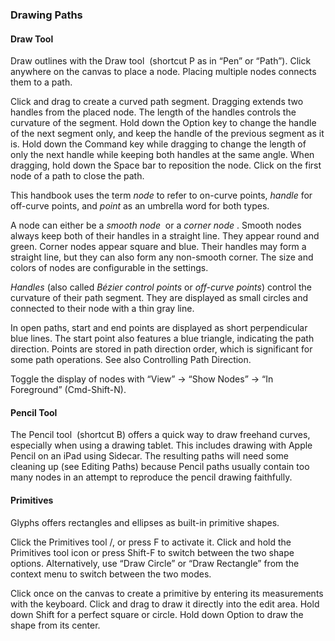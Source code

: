 ### Drawing Paths

#### Draw Tool

Draw outlines with the Draw tool  (shortcut P as in “Pen” or “Path”).
Click anywhere on the canvas to place a node.
Placing multiple nodes connects them to a path.

Click and drag to create a curved path segment.
Dragging extends two handles from the placed node.
The length of the handles controls the curvature of the segment.
Hold down the Option key to change the handle of the next segment only, and keep the handle of the previous segment as it is.
Hold down the Command key while dragging to change the length of only the next handle while keeping both handles at the same angle.
When dragging, hold down the Space bar to reposition the node.
Click on the first node of a path to close the path.

This handbook uses the term _node_ to refer to on-curve points, _handle_ for off-curve points, and _point_ as an umbrella word for both types.

A node can either be a _smooth node_  or a _corner node_ .
Smooth nodes always keep both of their handles in a straight line.
They appear round and green.
Corner nodes appear square and blue.
Their handles may form a straight line, but they can also form any non-smooth corner.
The size and colors of nodes are configurable in the settings.

_Handles_ (also called _Bézier control points_ or _off-curve points_) control the curvature of their path segment.
They are displayed as small circles and connected to their node with a thin gray line.

In open paths, start and end points are displayed as short perpendicular blue lines.
The start point also features a blue triangle, indicating the path direction.
Points are stored in path direction order, which is significant for some path operations.
See also Controlling Path Direction.

Toggle the display of nodes with “View” → “Show Nodes” → “In Foreground” (Cmd-Shift-N).

#### Pencil Tool

The Pencil tool  (shortcut B) offers a quick way to draw freehand curves, especially when using a drawing tablet.
This includes drawing with Apple Pencil on an iPad using Sidecar.
The resulting paths will need some cleaning up (see Editing Paths) because Pencil paths usually contain too many nodes in an attempt to reproduce the pencil drawing faithfully.

#### Primitives

Glyphs offers rectangles and ellipses as built-in primitive shapes.

Click the Primitives tool /, or press F to activate it.
Click and hold the Primitives tool icon or press Shift-F to switch between the two shape options.
Alternatively, use “Draw Circle” or “Draw Rectangle” from the context menu to switch between the two modes.

Click once on the canvas to create a primitive by entering its measurements with the keyboard.
Click and drag to draw it directly into the edit area.
Hold down Shift for a perfect square or circle.
Hold down Option to draw the shape from its center.